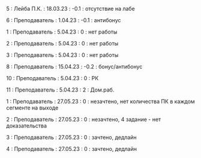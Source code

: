5 : Лейба П.К. : 18.03.23 : -0.1 : отсутствие на лабе

6 : Преподаватель : 1.04.23 : -0.1 : антибонус

1 : Преподаватель : 5.04.23 : 0 : нет работы

2 : Преподаватель : 5.04.23 : 0 : нет работы

3 : Преподаватель : 5.04.23 : 0 : нет работы

8 : Преподаватель : 15.04.23 : -0.2 : бонус/антибонус

10 : Преподаватель : 5.04.23 : 0 : РК

11 : Преподаватель : 5.04.23 : 2 : Дом.раб.

1 : Преподаватель : 27.05.23 : 0 : незачтено, нет количества ПК в каждом сегменте на выходе

2 : Преподаватель : 27.05.23 : 0 : незачтено, 4 задание - нет доказательства

3 : Преподаватель : 27.05.23 : 0 : зачтено, дедлайн

4 : Преподаватель : 27.05.23 : 0 : зачтено, дедлайн
